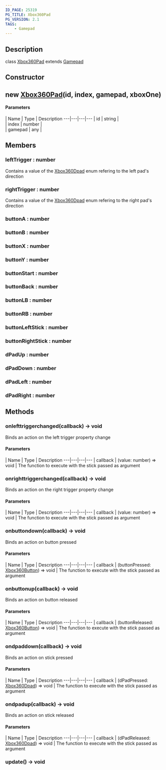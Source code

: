 ```yaml
---
ID_PAGE: 25319
PG_TITLE: Xbox360Pad
PG_VERSION: 2.1
TAGS:
    - Gamepad
---
```

## Description

class [Xbox360Pad](/classes/3.0/Xbox360Pad) extends [Gamepad](/classes/3.0/Gamepad)



## Constructor

## new [Xbox360Pad](/classes/3.0/Xbox360Pad)(id, index, gamepad, xboxOne)



#### Parameters
 | Name | Type | Description
---|---|---|---
 | id | string |  
 | index | number |  
 | gamepad | any |  
## Members

### leftTrigger : number

Contains a value of the [Xbox360Dpad](/classes/3.0/Xbox360Dpad) enum refering to the left pad's direction

### rightTrigger : number

Contains a value of the [Xbox360Dpad](/classes/3.0/Xbox360Dpad) enum refering to the right pad's direction

### buttonA : number



### buttonB : number



### buttonX : number



### buttonY : number



### buttonStart : number



### buttonBack : number



### buttonLB : number



### buttonRB : number



### buttonLeftStick : number



### buttonRightStick : number



### dPadUp : number



### dPadDown : number



### dPadLeft : number



### dPadRight : number



## Methods

### onlefttriggerchanged(callback) &rarr; void

Binds an action on the left trigger property change

#### Parameters
 | Name | Type | Description
---|---|---|---
 | callback | (value: number) =&gt; void |      The function to execute with the stick passed as argument

### onrighttriggerchanged(callback) &rarr; void

Binds an action on the right trigger property change

#### Parameters
 | Name | Type | Description
---|---|---|---
 | callback | (value: number) =&gt; void |      The function to execute with the stick passed as argument

### onbuttondown(callback) &rarr; void

Binds an action on button pressed

#### Parameters
 | Name | Type | Description
---|---|---|---
 | callback | (buttonPressed: [Xbox360Button](/classes/3.0/Xbox360Button)) =&gt; void |      The function to execute with the stick passed as argument

### onbuttonup(callback) &rarr; void

Binds an action on button released

#### Parameters
 | Name | Type | Description
---|---|---|---
 | callback | (buttonReleased: [Xbox360Button](/classes/3.0/Xbox360Button)) =&gt; void |      The function to execute with the stick passed as argument

### ondpaddown(callback) &rarr; void

Binds an action on stick pressed

#### Parameters
 | Name | Type | Description
---|---|---|---
 | callback | (dPadPressed: [Xbox360Dpad](/classes/3.0/Xbox360Dpad)) =&gt; void |      The function to execute with the stick passed as argument

### ondpadup(callback) &rarr; void

Binds an action on stick released

#### Parameters
 | Name | Type | Description
---|---|---|---
 | callback | (dPadReleased: [Xbox360Dpad](/classes/3.0/Xbox360Dpad)) =&gt; void |      The function to execute with the stick passed as argument

### update() &rarr; void


